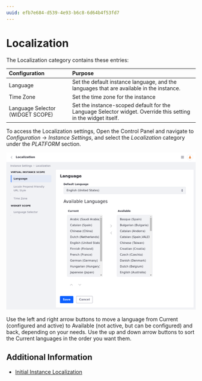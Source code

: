 ```yaml
---
uuid: efb7e684-d539-4e93-b6c8-6d64b4f53fd7
---
```

# Localization

The Localization category contains these entries:

| Configuration | Purpose |
| :--- | :--- |
| Language | Set the default instance language, and the languages that are available in the instance. |
| Time Zone | Set the time zone for the instance |
| Language Selector (WIDGET SCOPE) | Set the instance-scoped default for the Language Selector widget. Override this setting in the widget itself. |

To access the Localization settings, Open the Control Panel and navigate to *Configuration* &rarr; *Instance Settings*, and select the *Localization* category under the *PLATFORM* section.

![Configure the default language and the time zone for the instance scope.](./localization/images/01.png)

Use the left and right arrow buttons to move a language from Current (configured and active) to Available (not active, but can be configured) and back, depending on your needs. Use the up and down arrow buttons to sort the Current languages in the order you want them. 

## Additional Information

* [Initial Instance Localization](../../../installation-and-upgrades/setting-up-liferay/initial-instance-localization.md)
